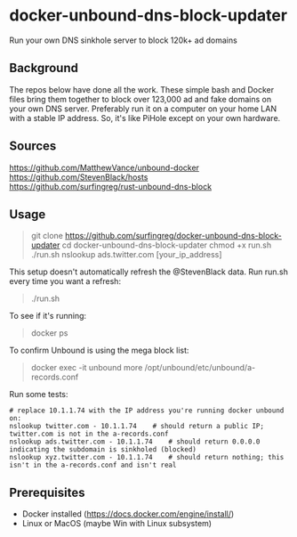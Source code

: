 # docker-unbound-dns-block-updater
Run your own DNS sinkhole server to block 120k+ ad domains

## Background
The repos below have done all the work. These simple bash and Docker files bring them together to block over 123,000 ad and fake domains on your own DNS server. Preferably run it on a computer on your home LAN with a stable IP address. So, it's like PiHole except on your own hardware. 

## Sources
https://github.com/MatthewVance/unbound-docker  
https://github.com/StevenBlack/hosts  
https://github.com/surfingreg/rust-unbound-dns-block  

## Usage
> git clone https://github.com/surfingreg/docker-unbound-dns-block-updater
> cd docker-unbound-dns-block-updater
> chmod +x run.sh
> ./run.sh
> nslookup ads.twitter.com [your_ip_address]

This setup doesn't automatically refresh the @StevenBlack data. Run run.sh every time you want a refresh:
> ./run.sh

To see if it's running:
> docker ps

To confirm Unbound is using the mega block list:
> docker exec -it unbound more /opt/unbound/etc/unbound/a-records.conf

Run some tests:
``` 
# replace 10.1.1.74 with the IP address you're running docker unbound on:
nslookup twitter.com - 10.1.1.74 	# should return a public IP; twitter.com is not in the a-records.conf
nslookup ads.twitter.com - 10.1.1.74	# should return 0.0.0.0 indicating the subdomain is sinkholed (blocked)
nslookup xyz.twitter.com - 10.1.1.74	# should return nothing; this isn't in the a-records.conf and isn't real
```

## Prerequisites
- Docker installed (https://docs.docker.com/engine/install/)
- Linux or MacOS (maybe Win with Linux subsystem)